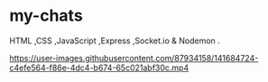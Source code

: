 # my-chats
HTML ,CSS ,JavaScript ,Express ,Socket.io & Nodemon .



https://user-images.githubusercontent.com/87934158/141684724-c4efe564-f86e-4dc4-b674-65c021abf30c.mp4
